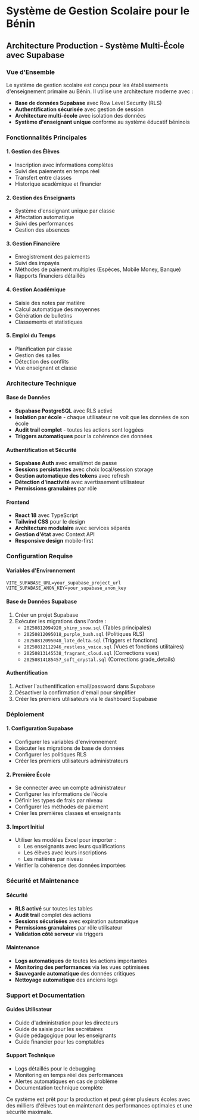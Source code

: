 # Système de Gestion Scolaire pour le Bénin

## Architecture Production - Système Multi-École avec Supabase

### Vue d'Ensemble

Le système de gestion scolaire est conçu pour les établissements d'enseignement primaire au Bénin. Il utilise une architecture moderne avec :

- **Base de données Supabase** avec Row Level Security (RLS)
- **Authentification sécurisée** avec gestion de session
- **Architecture multi-école** avec isolation des données
- **Système d'enseignant unique** conforme au système éducatif béninois

### Fonctionnalités Principales

#### 1. Gestion des Élèves
- Inscription avec informations complètes
- Suivi des paiements en temps réel
- Transfert entre classes
- Historique académique et financier

#### 2. Gestion des Enseignants
- Système d'enseignant unique par classe
- Affectation automatique
- Suivi des performances
- Gestion des absences

#### 3. Gestion Financière
- Enregistrement des paiements
- Suivi des impayés
- Méthodes de paiement multiples (Espèces, Mobile Money, Banque)
- Rapports financiers détaillés

#### 4. Gestion Académique
- Saisie des notes par matière
- Calcul automatique des moyennes
- Génération de bulletins
- Classements et statistiques

#### 5. Emploi du Temps
- Planification par classe
- Gestion des salles
- Détection des conflits
- Vue enseignant et classe

### Architecture Technique

#### Base de Données
- **Supabase PostgreSQL** avec RLS activé
- **Isolation par école** - chaque utilisateur ne voit que les données de son école
- **Audit trail complet** - toutes les actions sont loggées
- **Triggers automatiques** pour la cohérence des données

#### Authentification et Sécurité
- **Supabase Auth** avec email/mot de passe
- **Sessions persistantes** avec choix local/session storage
- **Gestion automatique des tokens** avec refresh
- **Détection d'inactivité** avec avertissement utilisateur
- **Permissions granulaires** par rôle

#### Frontend
- **React 18** avec TypeScript
- **Tailwind CSS** pour le design
- **Architecture modulaire** avec services séparés
- **Gestion d'état** avec Context API
- **Responsive design** mobile-first

### Configuration Requise

#### Variables d'Environnement
```env
VITE_SUPABASE_URL=your_supabase_project_url
VITE_SUPABASE_ANON_KEY=your_supabase_anon_key
```

#### Base de Données Supabase
1. Créer un projet Supabase
2. Exécuter les migrations dans l'ordre :
   - `20250812094920_shiny_snow.sql` (Tables principales)
   - `20250812095018_purple_bush.sql` (Politiques RLS)
   - `20250812095048_late_delta.sql` (Triggers et fonctions)
   - `20250812112946_restless_voice.sql` (Vues et fonctions utilitaires)
   - `20250813145538_fragrant_cloud.sql` (Corrections vues)
   - `20250814185457_soft_crystal.sql` (Corrections grade_details)

#### Authentification
1. Activer l'authentification email/password dans Supabase
2. Désactiver la confirmation d'email pour simplifier
3. Créer les premiers utilisateurs via le dashboard Supabase

### Déploiement

#### 1. Configuration Supabase
- Configurer les variables d'environnement
- Exécuter les migrations de base de données
- Configurer les politiques RLS
- Créer les premiers utilisateurs administrateurs

#### 2. Première École
- Se connecter avec un compte administrateur
- Configurer les informations de l'école
- Définir les types de frais par niveau
- Configurer les méthodes de paiement
- Créer les premières classes et enseignants

#### 3. Import Initial
- Utiliser les modèles Excel pour importer :
  - Les enseignants avec leurs qualifications
  - Les élèves avec leurs inscriptions
  - Les matières par niveau
- Vérifier la cohérence des données importées

### Sécurité et Maintenance

#### Sécurité
- **RLS activé** sur toutes les tables
- **Audit trail** complet des actions
- **Sessions sécurisées** avec expiration automatique
- **Permissions granulaires** par rôle utilisateur
- **Validation côté serveur** via triggers

#### Maintenance
- **Logs automatiques** de toutes les actions importantes
- **Monitoring des performances** via les vues optimisées
- **Sauvegarde automatique** des données critiques
- **Nettoyage automatique** des anciens logs

### Support et Documentation

#### Guides Utilisateur
- Guide d'administration pour les directeurs
- Guide de saisie pour les secrétaires
- Guide pédagogique pour les enseignants
- Guide financier pour les comptables

#### Support Technique
- Logs détaillés pour le debugging
- Monitoring en temps réel des performances
- Alertes automatiques en cas de problème
- Documentation technique complète

Ce système est prêt pour la production et peut gérer plusieurs écoles avec des milliers d'élèves tout en maintenant des performances optimales et une sécurité maximale.